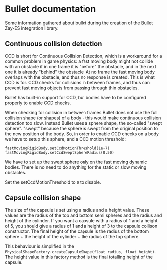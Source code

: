 # Bullet documentation
Some information gathered about bullet during the creation of the Bullet Zay-ES integration library.

## Continuous collision detection
CCD is short for Continuous Collision Detection, which is a workaround for a common problem in game physics: a fast 
moving body might not collide with an obstacle if in one frame it is "before" the obstacle, and in the next one it is 
already "behind" the obstacle. At no frame the fast moving body overlaps with the obstacle, and thus no response is 
created. This is what CCD is for. CCD checks for collisions in between frames, and thus can prevent fast moving objects 
from passing through thin obstacles.

Bullet has built-in support for CCD, but bodies have to be configured properly to enable CCD checks.

When checking for collision in between frames Bullet does not use the full collision shape (or shapes) of a body - this 
would make continuous collision detection too slow. Instead Bullet uses a sphere shape, the so-called "swept sphere". 
"swept" because the sphere is swept from the original position to the new position of the body. So, in order to enable 
CCD checks on a body we have to setup this sphere, and a CCD motion threshold:
```
fastMovingRigidBody.setCcdMotionThreshold(1e-7)
fastMovingRigidBody.setCcdSweptSphereRadius(0.50)
```
We have to set up the swept sphere only on the fast moving dynamic bodies. There is no need to do anything for the 
static or slow moving obstacles.

Set the setCcdMotionThreshold to `0` to disable.

## Capsule collision shape
The size of the capsule is set using a radius and a height value. These values are the radius of the top and bottom semi
spheres and the radius and height of the cylinder.
If you want a capsule with a radius of 1 and a height of 5, you should give a radius of 1 and a height of 3 to the
capsule collison constructor. The final height of the capsule is the radius of the bottom sphere + the height of the 
cylinder + the radius of the top sphere. 

This behaviour is simplified in the `PhysicalShapeFactory.createCapsuleShape(float radius, float height)`.
The height value in this factory method is the final totalling height of the capsule.